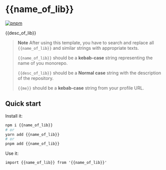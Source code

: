 # {{name_of_lib}}

[![pnpm](https://img.shields.io/badge/maintained%20with-pnpm-cc00ff.svg?style=for-the-badge&logo=pnpm)](https://pnpm.io/)

{{desc_of_lib}}

> **Note** After using this template, you have to search and replace all `{{name_of_lib}}` and similar strings
> with appropriate texts.
>
> `{{name_of_lib}}` should be a **kebab-case** string representing the name of you monorepo.
>
> `{{desc_of_lib}}` should be a **Normal case** string with the description of the repository.
>
> `{{me}}` should be a **kebab-case** string from your profile URL.

## Quick start

Install it:

```bash
npm i {{name_of_lib}}
# or
yarn add {{name_of_lib}}
# or
pnpm add {{name_of_lib}}
```

Use it:

```tsx
import {{name_of_lib}} from '{{name_of_lib}}'
```

